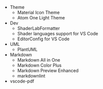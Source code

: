 
- Theme
  - Material Icon Theme
  - Atom One Light Theme
- Dev
  - ShaderLabFormatter
  - Shader languages support for VS Code
  - EditorConfig for VS Code
- UML
  - PlantUML
- Markdown
  - Markdown All in One
  - Markdown Color Plus
  - Markdown Preview Enhanced
  - markdownlint
- vscode-pdf
